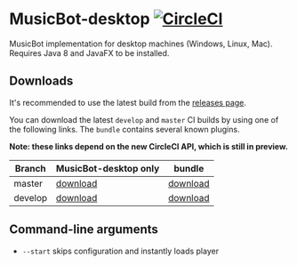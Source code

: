 # MusicBot-desktop [![CircleCI](https://circleci.com/gh/BjoernPetersen/MusicBot-desktop/tree/develop.svg?style=svg)](https://circleci.com/gh/BjoernPetersen/MusicBot-desktop/tree/develop)

MusicBot implementation for desktop machines (Windows, Linux, Mac).
Requires Java 8 and JavaFX to be installed.

## Downloads

It's recommended to use the latest build from the [releases page](https://github.com/BjoernPetersen/MusicBot-desktop/releases).

You can download the latest `develop` and `master` CI builds by using one of the following links.
The `bundle` contains several known plugins.

**Note: these links depend on the new CircleCI API, which is still in preview.**

Branch | MusicBot-desktop only | bundle
------ | --------------------- | ------
master | [download](https://felixgail.github.io/CircleCIArtifactProvider/index.html?vcs-type=github&user=BjoernPetersen&project=MusicBot-desktop&build=latest&branch=master&filter=successful&path=dist/musicbot-desktop.zip&token=0efcaa535b29bafaf9c9ca5f09ca4e1cd4b6f65f) | [download](https://felixgail.github.io/CircleCIArtifactProvider/index.html?vcs-type=github&user=BjoernPetersen&project=MusicBot-desktop&build=latest&branch=master&filter=successful&path=bundle/musicbot-desktop-bundle.zip&token=0efcaa535b29bafaf9c9ca5f09ca4e1cd4b6f65f)
develop| [download](https://felixgail.github.io/CircleCIArtifactProvider/index.html?vcs-type=github&user=BjoernPetersen&project=MusicBot-desktop&build=latest&branch=develop&filter=successful&path=dist/musicbot-desktop.zip&token=0efcaa535b29bafaf9c9ca5f09ca4e1cd4b6f65f) | [download](https://felixgail.github.io/CircleCIArtifactProvider/index.html?vcs-type=github&user=BjoernPetersen&project=MusicBot-desktop&build=latest&branch=develop&filter=successful&path=bundle/musicbot-desktop-bundle.zip&token=0efcaa535b29bafaf9c9ca5f09ca4e1cd4b6f65f)

## Command-line arguments

- `--start` skips configuration and instantly loads player
